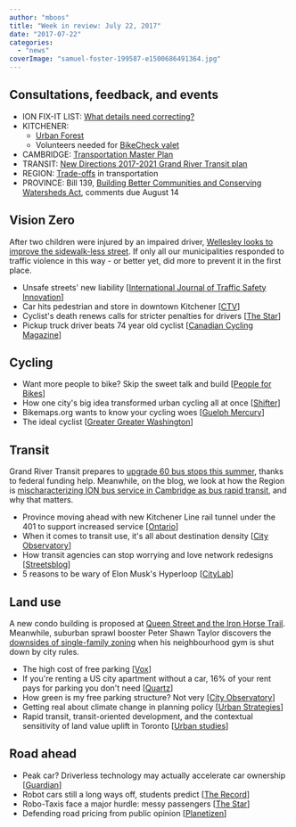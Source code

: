 ```yaml
---
author: "mboos"
title: "Week in review: July 22, 2017"
date: "2017-07-22"
categories: 
  - "news"
coverImage: "samuel-foster-199587-e1500686491364.jpg"
---
```


## Consultations, feedback, and events

- ION FIX-IT LIST: [What details need correcting?](https://docs.google.com/forms/d/e/1FAIpQLScDATs9PSSsX2-9RIojdmfm6zCASPp24YZfXiv5ENaY7HH7RQ/viewform?c=0&w=1)
- KITCHENER:
    - [Urban Forest](https://www.peakdemocracy.com/portals/275/Issue_5087)
    - Volunteers needed for [BikeCheck valet](https://www.kitchener.ca/en/livinginkitchener/BikeCheck.asp)
- CAMBRIDGE: [Transportation Master Plan](https://www.peakdemocracy.ca/portals/155/Issue_1740)
- TRANSIT: [New Directions 2017-2021 Grand River Transit plan](https://www.grt.ca/en/about-grt/new-directions.aspx)
- REGION: [Trade-offs](https://www.peakdemocracy.ca/portals/153/Issue_1747) in transportation
- PROVINCE: Bill 139, [Building Better Communities and Conserving Watersheds Act](https://www.ebr.gov.on.ca/ERS-WEB-External/displaynoticecontent.do?noticeId=MTMyNjM2&statusId=MjAxNDY1&language=en), comments due August 14

<!--more-->

## Vision Zero

After two children were injured by an impaired driver, [Wellesley looks to improve the sidewalk-less street](https://www.therecord.com/news-story/7427891-township-residents-look-at-ways-to-improve-street-after-devastating-accident/). If only all our municipalities responded to traffic violence in this way - or better yet, did more to prevent it in the first place.

- Unsafe streets' new liability \[[International Journal of Traffic Safety Innovation](https://papers.ssrn.com/sol3/papers.cfm?abstract_id=2961099)\]
- Car hits pedestrian and store in downtown Kitchener \[[CTV](https://kitchener.ctvnews.ca/mobile/car-hits-pedestrian-and-store-in-downtown-kitchener-1.3506849)\]
- Cyclist's death renews calls for stricter penalties for drivers \[[The Star](https://www.thestar.com/news/city_hall/2017/07/18/cyclists-death-renews-calls-for-stricter-penalties-for-drivers.html)\]
- Pickup truck driver beats 74 year old cyclist \[[Canadian Cycling Magazine](https://cyclingmagazine.ca/sections/news/pickup-truck-driver-beats-74-year-old-cyclist-peterborough/)\]

## Cycling

- Want more people to bike? Skip the sweet talk and build \[[People for Bikes](https://www.peopleforbikes.org/blog/entry/want-people-to-biking-skip-the-sweet-talk-and-build)\]
- How one city's big idea transformed urban cycling all at once \[[Shifter](https://shifter.info/how-one-citys-big-idea-transformed-urban-cycling-all-at-once/)\]
- Bikemaps.org wants to know your cycling woes \[[Guelph Mercury](https://www.guelphmercury.com/opinion-story/7462888-bikemaps-org-wants-to-know-your-cycling-woes/)\]
- The ideal cyclist \[[Greater Greater Washington](https://ggwash.org/view/64071/the-ideal-cyclist-2)\]

## Transit

Grand River Transit prepares to [upgrade 60 bus stops this summer](https://www.grt.ca/en/schedules-maps/bus-stop-upgrades.aspx), thanks to federal funding help. Meanwhile, on the blog, we look at how the Region is [mischaracterizing ION bus service in Cambridge as bus rapid transit](/blog/2017/07/18/when-is-brt-not-brt/), and why that matters.

- Province moving ahead with new Kitchener Line rail tunnel under the 401 to support increased service \[[Ontario](https://news.ontario.ca/mto/en/2017/07/ontario-expanding-go-service-between-toronto-and-waterloo-region.html)\]
- When it comes to transit use, it's all about destination density \[[City Observatory](https://cityobservatory.org/destination_density/)\]
- How transit agencies can stop worrying and love network redesigns \[[Streetsblog](https://nyc.streetsblog.org/2017/07/14/how-transit-agencies-can-stop-worrying-and-love-bus-network-redesigns/)\]
- 5 reasons to be wary of Elon Musk's Hyperloop \[[CityLab](https://www.citylab.com/transportation/2017/07/5-reasons-to-be-wary-of-elon-musks-hyperloop/534387/)\]

## Land use

A new condo building is proposed at [Queen Street and the Iron Horse Trail](https://www.therecord.com/news-story/7449779-developer-proposes-11-storey-condos-beside-iron-horse-trail/). Meanwhile, suburban sprawl booster Peter Shawn Taylor discovers the [downsides of single-family zoning](https://www.therecord.com/opinion-story/7461302-how-to-make-waterloo-neighbourhoods-less-interesting/) when his neighbourhood gym is shut down by city rules.

- The high cost of free parking \[[Vox](https://www.vox.com/videos/2017/7/19/15993936/high-cost-of-free-parking)\]
- If you're renting a US city apartment without a car, 16% of your rent pays for parking you don't need \[[Quartz](https://qz.com/1029925/if-youre-renting-a-city-apartment-without-a-car-16-of-your-rent-pays-for-parking-you-dont-need/)\]
- How green is my free parking structure? Not very \[[City Observatory](https://cityobservatory.org/how-green-is-my-free-parking-structure-not-very/)\]
- Getting real about climate change in planning policy \[[Urban Strategies](https://www.urbanstrategies.com/news/cc-policy/)\]
- Rapid transit, transit-oriented development, and the contextual sensitivity of land value uplift in Toronto \[[Urban studies](https://journals.sagepub.com/doi/abs/10.1177/0042098017712680#articleShareContainer)\]

## Road ahead

- Peak car? Driverless technology may actually accelerate car ownership \[[Guardian](https://www.theguardian.com/sustainable-business/2017/jul/18/peak-car-driverless-technology-car-ownership-tesla-nissan-uber)\]
- Robot cars still a long ways off, students predict \[[The Record](https://www.therecord.com/news-story/7425825-robot-cars-still-a-long-ways-off-students-predict/)\]
- Robo-Taxis face a major hurdle: messy passengers \[[The Star](https://www.thestar.com/business/2017/07/15/robo-taxis-face-a-major-hurdle-messy-passengers.html)\]
- Defending road pricing from public opinion \[[Planetizen](https://www.planetizen.com/node/93785/defending-road-pricing-public-opinion)\]

